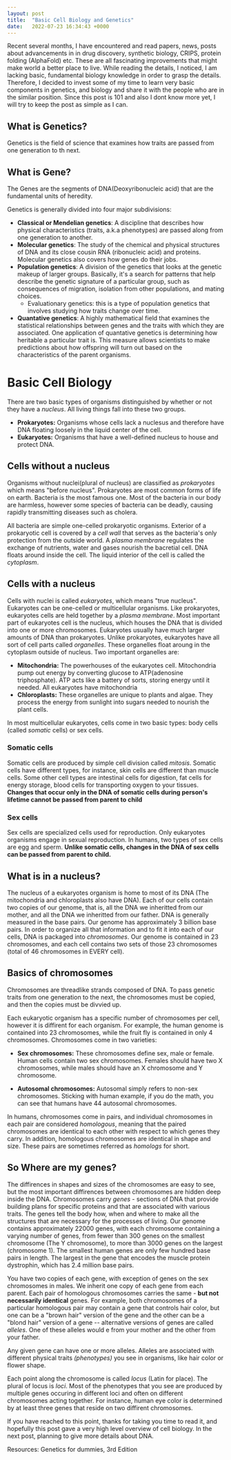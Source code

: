 ```yaml
---
layout: post
title:  "Basic Cell Biology and Genetics"
date:   2022-07-23 16:34:43 +0000
---
```


Recent several months, I have encountered and read papers, news, posts about advancements in in drug discovery, synthetic biology, CRIPS, protein folding (AlphaFold) etc. These are all fascinating improvements that might make world a better place to live. While reading the details, I noticed, I am lacking basic, fundamental biology knowledge in order to grasp the details. Therefore, I decided to invest some of my time to learn very basic components in genetics, and biology and share it with the people who are in the similar position. 
Since this post is 101 and also I dont know more yet, I will try to keep the post as simple as I can.

## What is Genetics?
Genetics is the field of science that examines how traits are passed from one generation to th next. 

## What is Gene?
The Genes are the segments of DNA(Deoxyribonucleic acid) that are the fundamental units of heredity.

Genetics is generally divided into four major subdivisions:
  - **Classical or Mendelian genetics**: A discipline that describes how physical characteristics (traits, a.k.a phenotypes) are passed along from one generation to another.
  - **Molecular genetics**: The study of the chemical and physical structures of DNA and its close cousin RNA (ribonucleic acid) and proteins. Molecular genetics also covers how genes do their jobs.  
  - **Population genetics**: A division of the genetics that looks at the genetic makeup of larger groups. Basically, it's a search for patterns that help describe the genetic signature of a particular group, such as consequences of migration, isolation from other populations, and mating choices. 
	* Evaluationary genetics: this is a type of population genetics that involves studying how traits change over time. 
  - **Quantative genetics**: A highly mathematical field that examines the statistical relationships between genes and the traits with which they are associated. One application of quantative genetics is determining how heritable a particular trait is. This measure allows scientists to make predictions about how offspring will turn out based on the characteristics of the parent organisms. 

# Basic Cell Biology

There are two basic types of organisms distinguished by whether or not they have a *nucleus*. All living things fall into these two groups. 

 - **Prokaryotes:** Organisms whose cells lack a nuclesus and therefore have DNA floating loosely in the liquid center of the cell. 
 - **Eukaryotes:** Organisms that have a well-defined nucleus to house and protect DNA.

## Cells without a nucleus
Organisms without nuclei(plural of nucleus) are classified as *prokaryotes* which means "before nucleus". Prokaryotes are most common forms of life on earth. Bacteria is the most famous one. Most of the bacteria in our body are harmless, however some species of bacteria can be deadly, causing rapidly transmitting diseases such as cholera. 

All bacteria are simple one-celled prokaryotic organisms. 
Exterior of a prokaryotic cell is covered by a *cell wall* that serves as the bacteria's only protection from the outside world. A *plasma membrane* regulates the exchange of nutrients, water and gases nourish the bacretial cell. DNA floats around inside the cell. The liquid interior of the cell is called the *cytoplasm*.  

## Cells with a nucleus
Cells with nuclei is called *eukaryotes*, which means "true nucleus". Eukaryotes can be one-celled or multicellular organisms. Like prokaryotes, eukaryotes cells are held together by a *plasma membrane*. Most important part of eukaryotes cell is the nucleus, which houses the DNA that is divided into one or more chromosomes. Eukaryotes usually have much larger amounts of DNA than prokaryotes. Unlike prokaryotes, eukaryotes have all sort of cell parts called *organelles*. These organelles float aroung in the cytoplasm outside of nucleus. Two important organelles are:

  - **Mitochondria:** The powerhouses of the eukaryotes cell. Mitochondria pump out energy by converting glucose to ATP(adenosine triphosphate). ATP acts like a battery of sorts, storing energy until it needed. All eukaryotes have mitochondria
  - **Chloroplasts:** These organelles are unique to plants and algae. They process the energy from sunlight into sugars needed to nourish the plant cells.


In most multicellular eukaryotes, cells come in two basic types: body cells (called *somatic* cells) or sex cells. 

### Somatic cells
Somatic cells are produced by simple cell division called *mitosis*. Somatic cells have different types, for instance, skin cells are different than muscle cells. Some other cell types are intestinal cells for digestion, fat cells for energy storage, blood cells for transporting oxygen to your tissues. **Changes that occur only in the DNA of somatic cells during person's lifetime cannot be passed from parent to child**

### Sex cells
Sex cells are specialized cells used for reproduction. Only eukaryotes organisms engage in sexual reproduction. In humans, two types of sex cells are egg and sperm. **Unlike somatic cells, changes in the DNA of sex cells can be passed from parent to child.**

## What is in a nucleus?

The nucleus of a eukaryotes organism is home to most of its DNA (The mitochondria and chloroplasts also have DNA). Each of our cells contain two copies of our genome, that is, all the DNA we inheritted from our mother, and all the DNA we inheritted from our father. DNA is generally measured in the base pairs. Our genome has approximately 3 billion base pairs. In order to organize all that information and to fit it into each of our cells, DNA is packaged into *chromosomes*. Our genome is contained in 23 chromosomes, and each cell contains two sets of those 23 chromosomes (total of 46 chromosomes in EVERY cell).

## Basics of chromosomes

Chromosomes are threadlike strands composed of DNA. To pass genetic traits from one generation to the next, the chromosomes must be copied, and then the copies must be divvied up. 

Each eukaryotic organism has a specific number of chromosomes per cell, however it is diffirent for each organism. For example, the human genome is contained into 23 chromosomes, while the fruit fly is contained in only 4 chromosomes. Chromosomes come in two varieties:

 - **Sex chromosomes:** These chromosomes define sex, male or female. Human cells contain two sex chromosomes. Females should have two X chromosomes, while males should have an X chromosome and Y chromosome. 

 - **Autosomal chromosomes:** Autosomal  simply refers to non-sex chromosomes. Sticking with human example, if you do the math, you can see that humans have 44 autosomal chromosomes.

In humans, chromosomes come in pairs, and individual chromosomes in each pair are considered *homologous*, meaning that the paired chromosomes are identical to each other with respect to which genes they carry. In addition, homologous chromosomes are identical in shape and size. These pairs are sometimes referred as *homologs* for short. 


## So Where are my genes?
The diffirences in shapes and sizes of the chromosomes are easy to see, but the most important diffirences between chromosomes are hidden deep inside the DNA. Chromosomes carry *genes* - sections of DNA that provide building plans for specific proteins and that are associated with various traits. The genes tell the body how, when and where to make all the structures that are necessary for the processes of living. Our genome contains approximately 22000 genes, with each chromosome containing a varying number of genes, from fewer than 300 genes on the smallest chromosome (The Y chromosome), to more than 3000 genes on the largest (chromosome 1). The smallest human genes are only few hundred base pairs in length. The largest in the gene that encodes the muscle protein dystrophin, which has 2.4 million base pairs. 

You have two copies of each gene, with exception of genes on the sex chromosomes in males. We inherit one copy of each gene from each parent. Each pair of homologous chromosomes carries the same - **but not necessarily identical** genes. For example, both chromosomes of a particular homologous pair may contain a gene that controls hair color, but one can be a "brown hair" version of the gene and the other can be a "blond hair" version of a gene -- alternative versions of genes are called *alleles*. One of these alleles would e from your mother and the other from your father. 

Any given gene can have one or more alleles. Alleles are associated with different physical traits *(phenotypes)* you see in organisms, like hair color or flower shape. 

Each point along the chromosome is called *locus* (Latin for place). The plural of locus is *loci*. Most of the phenotypes that you see are produced by multiple genes occuring in different loci and often on different chromosomes acting together. For instance, human eye color is determined by at least three genes that reside on two diffirent chromosomes.

If you have reached to this point, thanks for taking you time to read it, and hopefully this post gave a very high level overview of cell biology. In the next post, planning to give more details about DNA. 


Resources:
Genetics for dummies, 3rd Edition
